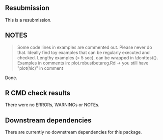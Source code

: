 ## Resubmission
This is a resubmission.

## NOTES
> Some code lines in examples are commented out.
Please never do that. Ideally find toy examples that can be regularly
executed and checked. Lengthy examples (> 5 sec), can be wrapped in
\donttest{}.
Examples in comments in:
       plot.robustbetareg.Rd
-> you still have "plot(hic)" in comment

Done. 

## R CMD check results
There were no ERRORs, WARNINGs or NOTEs. 


## Downstream dependencies
There are currently no downstream dependencies for this package.
